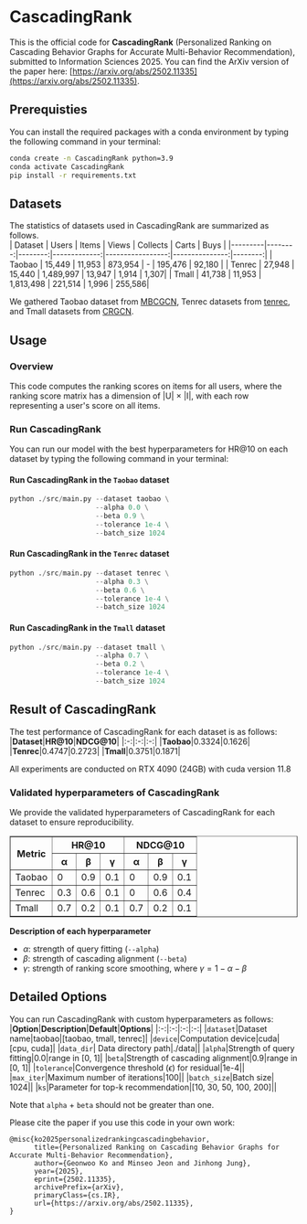 # CascadingRank
This is the official code for **CascadingRank** (Personalized Ranking on Cascading Behavior Graphs for
Accurate Multi-Behavior Recommendation), submitted to Information Sciences 2025.
You can find the ArXiv version of the paper here: [https://arxiv.org/abs/2502.11335](https://arxiv.org/abs/2502.11335).
## Prerequisties
You can install the required packages with a conda environment by typing the following command in your terminal:
```bash
conda create -n CascadingRank python=3.9
conda activate CascadingRank
pip install -r requirements.txt
```


## Datasets
The statistics of datasets used in CascadingRank are summarized as follows.   
| Dataset | Users  | Items  | Views       | Collects        | Carts         | Buys   |
|---------|--------:|--------:|-------------:|-----------------:|---------------:|--------:|
| Taobao  | 15,449 | 11,953 | 873,954 | -               | 195,476 | 92,180 |
| Tenrec   | 27,948 | 15,440 | 1,489,997 | 13,947  | 1,914   | 1,307|
| Tmall   | 41,738 | 11,953 | 1,813,498 | 221,514 | 1,996 | 255,586|

<!--<img src="./assets/data_statistics.png" width="500px" height="200px" title="data statistics"/>-->

We gathered Taobao dataset from [MBCGCN](https://github.com/SS-00-SS/MBCGCN), Tenrec datasets from [tenrec](https://github.com/yuangh-x/2022-NIPS-Tenrec), and Tmall datasets from [CRGCN](https://github.com/MingshiYan/CRGCN).

## Usage

### Overview
This code computes the ranking scores on items for all users, where the ranking score matrix has a dimension of |U| $\times$ |I|\, with each row representing a user's score on all items.

### Run CascadingRank
You can run our model with the best hyperparameters for HR@10 on each dataset by typing the following command in your terminal:

#### Run CascadingRank in the `Taobao` dataset
```python
python ./src/main.py --dataset taobao \
                     --alpha 0.0 \
                     --beta 0.9 \
                     --tolerance 1e-4 \
                     --batch_size 1024
```

#### Run CascadingRank in the `Tenrec` dataset
```python
python ./src/main.py --dataset tenrec \
                     --alpha 0.3 \
                     --beta 0.6 \
                     --tolerance 1e-4 \
                     --batch_size 1024
```

#### Run CascadingRank in the `Tmall` dataset
```python
python ./src/main.py --dataset tmall \
                     --alpha 0.7 \
                     --beta 0.2 \
                     --tolerance 1e-4 \
                     --batch_size 1024
```


## Result of CascadingRank
The test performance of CascadingRank for each dataset is as follows:
|**Dataset**|**HR@10**|**NDCG@10**|
|:-:|:-:|:-:|
|**Taobao**|0.3324|0.1626|
|**Tenrec**|0.4747|0.2723|
|**Tmall**|0.3751|0.1871|

All experiments are conducted on RTX 4090 (24GB) with cuda version 11.8

### Validated hyperparameters of CascadingRank
We provide the validated hyperparameters of CascadingRank for each dataset to ensure reproducibility.

<table border="1" cellspacing="0" cellpadding="5">
    <thead>
        <tr>
            <th rowspan="2">Metric</th>
            <th colspan="3">HR@10</th>
            <th colspan="3">NDCG@10</th>
        </tr>
        <tr>
            <th>α</th>
            <th>β</th>
            <th>γ</th>
            <th>α</th>
            <th>β</th>
            <th>γ</th>
        </tr>
    </thead>
    <tbody>
        <tr>
            <td>Taobao</td>
            <td>0</td>
            <td>0.9</td>
            <td>0.1</td>
            <td>0</td>
            <td>0.9</td>
            <td>0.1</td>
        </tr>
        <tr>
            <td>Tenrec</td>
            <td>0.3</td>
            <td>0.6</td>
            <td>0.1</td>
            <td>0</td>
            <td>0.6</td>
            <td>0.4</td>
        </tr>
        <tr>
            <td>Tmall</td>
            <td>0.7</td>
            <td>0.2</td>
            <td>0.1</td>
            <td>0.7</td>
            <td>0.2</td>
            <td>0.1</td>
        </tr>
    </tbody>
</table>


**Description of each hyperparameter**
* $\alpha$: strength of query fitting (`--alpha`)
* $\beta$: strength of cascading alignment (`--beta`)
* $\gamma$: strength of ranking score smoothing, where $\gamma = 1-\alpha-\beta$


## Detailed Options
You can run CascadingRank with custom hyperparameters as follows:
|**Option**|**Description**|**Default**|**Options**|
|:-:|:-:|:-:|:-:|
|`dataset`|Dataset name|taobao|[taobao, tmall, tenrec]|
|`device`|Computation device|cuda|[cpu, cuda]|
|`data_dir`| Data directory path|./data||
|`alpha`|Strength of query fitting|0.0|range in [0, 1]|
|`beta`|Strength of cascading alignment|0.9|range in [0, 1]|
|`tolerance`|Convergence threshold ($\epsilon$) for residual|1e-4||
|`max_iter`|Maximum number of iterations|100||
|`batch_size`|Batch size| 1024||
|`ks`|Parameter for top-k recommendation|[10, 30, 50, 100, 200]||

Note that `alpha` + `beta` should not be greater than one.


Please cite the paper if you use this code in your own work:
```
@misc{ko2025personalizedrankingcascadingbehavior,
      title={Personalized Ranking on Cascading Behavior Graphs for Accurate Multi-Behavior Recommendation}, 
      author={Geonwoo Ko and Minseo Jeon and Jinhong Jung},
      year={2025},
      eprint={2502.11335},
      archivePrefix={arXiv},
      primaryClass={cs.IR},
      url={https://arxiv.org/abs/2502.11335}, 
}
```
